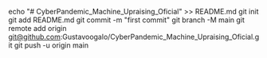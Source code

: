echo "# CyberPandemic_Machine_Upraising_Oficial" >> README.md
git init
git add README.md
git commit -m "first commit"
git branch -M main
git remote add origin git@github.com:Gustavoogalo/CyberPandemic_Machine_Upraising_Oficial.git
git push -u origin main
